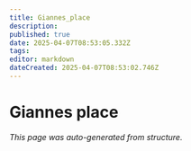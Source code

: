 ```yaml
---
title: Giannes_place
description: 
published: true
date: 2025-04-07T08:53:05.332Z
tags: 
editor: markdown
dateCreated: 2025-04-07T08:53:02.746Z
---
```


# Giannes place

*This page was auto-generated from structure.*